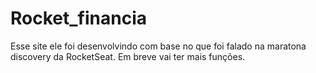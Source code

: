 # Rocket_financia

Esse site ele foi desenvolvindo com base no que foi falado na maratona discovery da RocketSeat. Em breve vai ter mais funções. 
 
